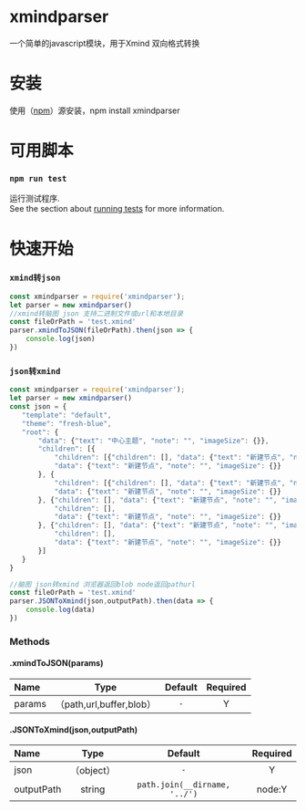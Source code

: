 xmindparser
=========

一个简单的javascript模块，用于Xmind 双向格式转换

安装
============
使用（[npm](http://npmjs.org)）源安装，npm install xmindparser

可用脚本
============
### `npm run test`

运行测试程序.\
See the section about [running tests](https://facebook.github.io/create-react-app/docs/running-tests) for more information.

快速开始
============
### `xmind转json`
 ```javascript
 const xmindparser = require('xmindparser');
let parser = new xmindparser()
//xmind转脑图 json 支持二进制文件或url和本地目录
const fileOrPath = 'test.xmind' 
 parser.xmindToJSON(fileOrPath).then(json => {
     console.log(json)
})
```
### `json转xmind`
 ```javascript
 const xmindparser = require('xmindparser');
let parser = new xmindparser()
const json = {
    "template": "default",
    "theme": "fresh-blue",
    "root": {
        "data": {"text": "中心主题", "note": "", "imageSize": {}},
        "children": [{
            "children": [{"children": [], "data": {"text": "新建节点", "note": "", "imageSize": {}}}],
            "data": {"text": "新建节点", "note": "", "imageSize": {}}
        }, {
            "children": [{"children": [], "data": {"text": "新建节点", "note": "", "imageSize": {}}}],
            "data": {"text": "新建节点", "note": "", "imageSize": {}}
        }, {"children": [], "data": {"text": "新建节点", "note": "", "imageSize": {}}}, {
            "children": [],
            "data": {"text": "新建节点", "note": "", "imageSize": {}}
        }, {"children": [], "data": {"text": "新建节点", "note": "", "imageSize": {}}}, {
            "children": [],
            "data": {"text": "新建节点", "note": "", "imageSize": {}}
        }]
    }
}

//脑图 json转xmind 浏览器返回blob node返回pathurl
const fileOrPath = 'test.xmind' 
parser.JSONToXmind(json,outputPath).then(data => {
     console.log(data)
 })
```
### Methods
#### .xmindToJSON(params) 
| Name | Type | Default | Required |
|:---- |:----:|:-------:|:--------:|
| params | （path,url,buffer,blob） | `-` | Y |
#### .JSONToXmind(json,outputPath) 
| Name | Type | Default | Required |
|:---- |:----:|:-------:|:--------:|
| json | （object） | `-` | Y |
| outputPath | string | `path.join(__dirname, '../')` | node:Y |
